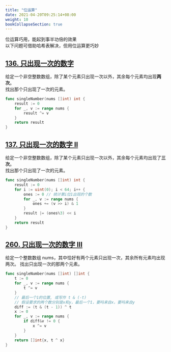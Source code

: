 ```yaml
---
title: "位运算"
date: 2021-04-20T09:25:14+08:00
weight: 10
bookCollapseSection: true
---
```


位运算巧用，能起到事半功倍的效果  
以下问题可借助哈希表解决，但用位运算更巧妙

## [136. 只出现一次的数字](https://leetcode-cn.com/problems/single-number/)

给定一个非空整数数组，除了某个元素只出现一次以外，其余每个元素均出现**两次**。  
找出那个只出现了一次的元素。

```go
func singleNumber(nums []int) int {
    result := 0
    for _, v := range nums {
        result ^= v
    }
    return result
}
```

## [137. 只出现一次的数字 II](https://leetcode-cn.com/problems/single-number-ii/)

给定一个非空整数数组，除了某个元素只出现一次以外，其余每个元素均出现了**三次**。  
找出那个只出现了一次的元素。

```go
func singleNumber(nums []int) int {
    result := 0
    for i := uint(0); i < 64; i++ {
        ones := 0 // 统计第i位1出现的个数
        for _, v := range nums {
            ones += (v >> i) & 1
        }
        result |= (ones%3) << i
    }
    return result
}
```

## [260. 只出现一次的数字 III](https://leetcode-cn.com/problems/single-number-iii/)

给定一个整数数组 nums，其中恰好有两个元素只出现一次，其余所有元素均出现两次。
找出只出现一次的那两个元素。

```go
func singleNumber(nums []int) []int {
	t := 0
	for _, v := range nums {
		t ^= v
	}
	// 最后一个1的位置, 或写作 t & (-t)
	// 假设要求的两个数分别是x和y，最后一个1，要吗来自x，要吗来自y
	diff := (t & (t - 1)) ^ t
	x := 0
	for _, v := range nums {
		if diff&v != 0 {
			x ^= v
		}
	}
	return []int{x, t ^ x}
}
```
